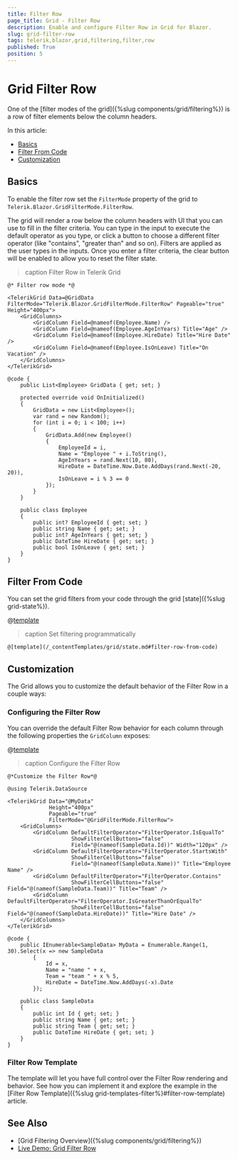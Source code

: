 ```yaml
---
title: Filter Row
page_title: Grid - Filter Row
description: Enable and configure Filter Row in Grid for Blazor.
slug: grid-filter-row
tags: telerik,blazor,grid,filtering,filter,row
published: True
position: 5
---
```


# Grid Filter Row

One of the [filter modes of the grid]({%slug components/grid/filtering%}) is a row of filter elements below the column headers.

In this article:

* [Basics](#basics)
* [Filter From Code](#filter-from-code)
* [Customization](#customization)


## Basics

To enable the filter row set the `FilterMode` property of the grid to `Telerik.Blazor.GridFilterMode.FilterRow`.

The grid will render a row below the column headers with UI that you can use to fill in the filter criteria. You can type in the input to execute the default operator as you type, or click a button to choose a different filter operator (like "contains", "greater than" and so on). Filters are applied as the user types in the inputs. Once you enter a filter criteria, the clear button will be enabled to allow you to reset the filter state.

>caption Filter Row in Telerik Grid

````CSHTML
@* Filter row mode *@

<TelerikGrid Data=@GridData FilterMode="Telerik.Blazor.GridFilterMode.FilterRow" Pageable="true" Height="400px">
	<GridColumns>
		<GridColumn Field=@nameof(Employee.Name) />
		<GridColumn Field=@nameof(Employee.AgeInYears) Title="Age" />
		<GridColumn Field=@nameof(Employee.HireDate) Title="Hire Date" />
		<GridColumn Field=@nameof(Employee.IsOnLeave) Title="On Vacation" />
	</GridColumns>
</TelerikGrid>

@code {
	public List<Employee> GridData { get; set; }

	protected override void OnInitialized()
	{
		GridData = new List<Employee>();
		var rand = new Random();
		for (int i = 0; i < 100; i++)
		{
			GridData.Add(new Employee()
			{
				EmployeeId = i,
				Name = "Employee " + i.ToString(),
				AgeInYears = rand.Next(10, 80),
				HireDate = DateTime.Now.Date.AddDays(rand.Next(-20, 20)),
				IsOnLeave = i % 3 == 0
			});
		}
	}

	public class Employee
	{
		public int? EmployeeId { get; set; }
		public string Name { get; set; }
		public int? AgeInYears { get; set; }
		public DateTime HireDate { get; set; }
		public bool IsOnLeave { get; set; }
	}
}
````


## Filter From Code

You can set the grid filters from your code through the grid [state]({%slug grid-state%}).

@[template](/_contentTemplates/grid/state.md#initial-state)

>caption Set filtering programmatically

````CSHTML
@[template](/_contentTemplates/grid/state.md#filter-row-from-code)
````

## Customization

The Grid allows you to customize the default behavior of the Filter Row in a couple ways:

### Configuring the Filter Row

You can override the default Filter Row behavior for each column through the following properties the `GridColumn` exposes:

@[template](/_contentTemplates/common/filtering.md#filter-row-customization-properties)

>caption Configure the Filter Row

````CSHTML
@*Customize the Filter Row*@

@using Telerik.DataSource

<TelerikGrid Data="@MyData"
             Height="400px"
             Pageable="true"
             FilterMode="@GridFilterMode.FilterRow">
    <GridColumns>
        <GridColumn DefaultFilterOperator="FilterOperator.IsEqualTo"
                    ShowFilterCellButtons="false"
                    Field="@(nameof(SampleData.Id))" Width="120px" />
        <GridColumn DefaultFilterOperator="FilterOperator.StartsWith"
                    ShowFilterCellButtons="false"
                    Field="@(nameof(SampleData.Name))" Title="Employee Name" />
        <GridColumn DefaultFilterOperator="FilterOperator.Contains"
                    ShowFilterCellButtons="false" Field="@(nameof(SampleData.Team))" Title="Team" />
        <GridColumn DefaultFilterOperator="FilterOperator.IsGreaterThanOrEqualTo"
                    ShowFilterCellButtons="false" Field="@(nameof(SampleData.HireDate))" Title="Hire Date" />
    </GridColumns>
</TelerikGrid>

@code {
    public IEnumerable<SampleData> MyData = Enumerable.Range(1, 30).Select(x => new SampleData
        {
            Id = x,
            Name = "name " + x,
            Team = "team " + x % 5,
            HireDate = DateTime.Now.AddDays(-x).Date
        });

    public class SampleData
    {
        public int Id { get; set; }
        public string Name { get; set; }
        public string Team { get; set; }
        public DateTime HireDate { get; set; }
    }
}
````

### Filter Row Template

The template will let you have full control over the Filter Row rendering and behavior. See how you can implement it and explore the example in the [Filter Row Template]({%slug grid-templates-filter%}#filter-row-template) article.


## See Also

  * [Grid Filtering Overview]({%slug components/grid/filtering%})
  * [Live Demo: Grid Filter Row](https://demos.telerik.com/blazor-ui/grid/filter-row)
